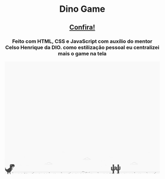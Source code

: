 <h1 align="center">Dino Game</h1>

<h2 align="center"><a href="https://kadu1811.github.io/DinoGame/">Confira!</a></h2>

<h3 align="center">Feito com HTML, CSS e JavaScript com auxílio do mentor Celso Henrique da DIO. como estilização pessoal eu centralizei mais o game na tela</h3>

![screenshot](/images/example.png?raw=true "screenshot")
